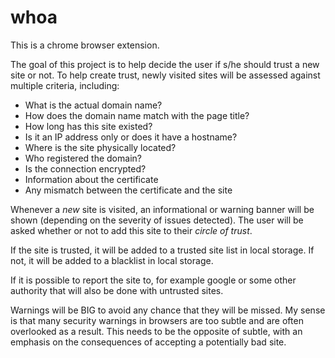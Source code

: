 # whoa
This is a chrome browser extension.

The goal of this project is to help decide the user if s/he should trust a new
site or not. To help create trust, newly visited sites will be assessed against
multiple criteria, including:

* What is the actual domain name?
* How does the domain name match with the page title?
* How long has this site existed?
* Is it an IP address only or does it have a hostname?
* Where is the site physically located?
* Who registered the domain?
* Is the connection encrypted?
* Information about the certificate
* Any mismatch between the certificate and the site

Whenever a _new_ site is visited, an informational or warning banner will be
shown (depending on the severity of issues detected). The user will be asked
whether or not to add this site to their _circle of trust_.

If the site is trusted, it will be added to a trusted site list in local storage.
If not, it will be added to a blacklist in local storage.

If it is possible to report the site to, for example google or some other authority
that will also be done with untrusted sites.

Warnings will be BIG to avoid any chance that they will be missed. My sense is
that many security warnings in browsers are too subtle and are often overlooked
as a result. This needs to be the opposite of subtle, with an emphasis on the
consequences of accepting a potentially bad site.
